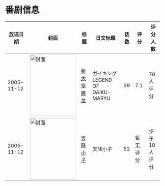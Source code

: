 # 番剧信息

|放送日期|封面|标题|日文标题|话数|评分|评分人数|
|---|---|---|---|---|---|---|
|2005-11-12|<img src="//lain.bgm.tv/pic/cover/c/75/20/10145_I2Lo2.jpg" alt="封面" style="width:150px;height:200px;object-fit:cover;">|[新大空魔龙](https://bangumi.tv/subject/10145)|ガイキング LEGEND OF DAIKU-MARYU|39|7.1|70人评分|
|2005-11-12|<img src="//lain.bgm.tv/pic/cover/c/1e/91/328961_xvCBZ.jpg" alt="封面" style="width:150px;height:200px;object-fit:cover;">|[天降小子](https://bangumi.tv/subject/328961)|天降小子|52|暂无评分|少于10人评分|
